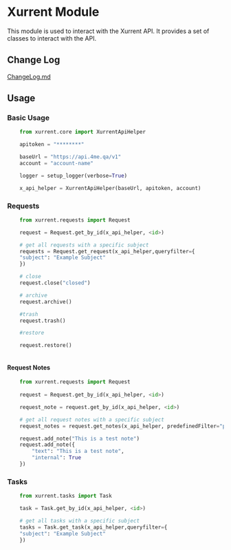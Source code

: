 # Xurrent Module

This module is used to interact with the Xurrent API. It provides a set of classes to interact with the API.

## Change Log

[ChangeLog.md](https://github.com/fasteiner/xurrent-python/blob/main/ChangeLog.md)

## Usage

### Basic Usage

```python
    from xurrent.core import XurrentApiHelper

    apitoken = "********"

    baseUrl = "https://api.4me.qa/v1"
    account = "account-name"

    logger = setup_logger(verbose=True)

    x_api_helper = XurrentApiHelper(baseUrl, apitoken, account)

```

### Requests
```python
    from xurrent.requests import Request

    request = Request.get_by_id(x_api_helper, <id>)

    # get all requests with a specific subject
    requests = Request.get_request(x_api_helper,queryfilter={
    "subject": "Example Subject"
    })

    # close
    request.close("closed")

    # archive
    request.archive()

    #trash
    request.trash()

    #restore

    request.restore()
    

```

#### Request Notes

```python
    from xurrent.requests import Request
    
    request = Request.get_by_id(x_api_helper, <id>)

    request_note = request.get_by_id(x_api_helper, <id>)

    # get all request notes with a specific subject
    request_notes = request.get_notes(x_api_helper, predefinedFilter="public")

    request.add_note("This is a test note")
    request.add_note({
        "text": "This is a test note",
        "internal": True
    })

```

### Tasks

```python
    from xurrent.tasks import Task

    task = Task.get_by_id(x_api_helper, <id>)

    # get all tasks with a specific subject
    tasks = Task.get_task(x_api_helper,queryfilter={
    "subject": "Example Subject"
    })

```
